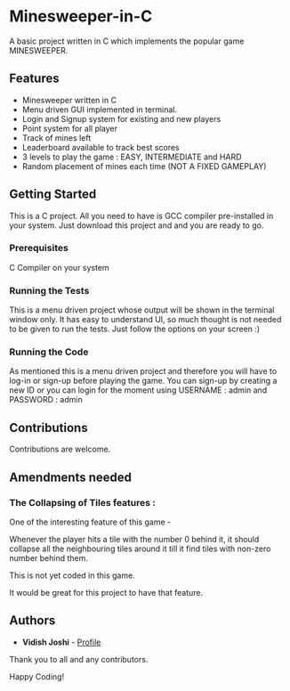 # Minesweeper-in-C

A basic project written in C which implements the popular game MINESWEEPER.

## Features

* Minesweeper written in C
* Menu driven GUI implemented in terminal.
* Login and Signup system for existing and new players
* Point system for all player
* Track of mines left
* Leaderboard available to track best scores
* 3 levels to play the game : EASY, INTERMEDIATE and HARD
* Random placement of mines each time (NOT A FIXED GAMEPLAY)

## Getting Started

This is a C project. All you need to have is GCC compiler pre-installed in your system. Just download this project and and you are ready to go.

### Prerequisites

C Compiler on your system


### Running the Tests

This is a menu driven project whose output will be shown in the terminal window only. It has easy to understand UI, so much thought is not needed to be given to run the tests. Just follow the options on your screen :)

### Running the Code

As mentioned this is a menu driven project and therefore you will have to log-in or sign-up before playing the game. You can sign-up by creating a new ID or you can login for the moment using USERNAME : admin and PASSWORD : admin

## Contributions

Contributions are welcome.

## Amendments needed
### The Collapsing of Tiles features :

One of the interesting feature of this game - 

Whenever the player hits a tile with the number 0 behind it, it should collapse all the neighbouring tiles around it till it find tiles with non-zero number behind them.

This is not yet coded in this game. 

It would be great for this project to have that feature.

## Authors

* **Vidish Joshi** - [Profile](https://github.com/VidishJoshi)

Thank you to all and any contributors.

Happy Coding!
